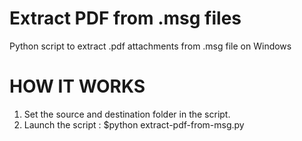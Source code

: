 # Extract PDF from .msg files

Python script to extract .pdf attachments from .msg file on Windows

# HOW IT WORKS 

1. Set the source and destination folder in the script.
2. Launch the script : $python extract-pdf-from-msg.py
